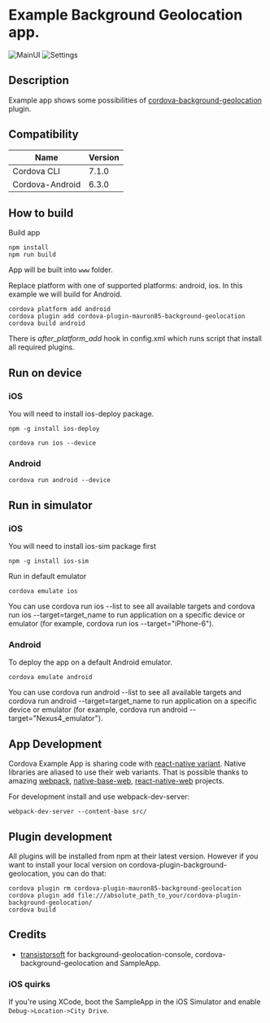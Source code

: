 Example Background Geolocation app.
=============================================

![MainUI](/appui.png)
![Settings](/settings.png)

## Description

Example app shows some possibilities of [cordova-background-geolocation](https://github.com/mauron85/cordova-plugin-background-geolocation) plugin.

## Compatibility

| Name                       | Version |
|----------------------------|---------|
| Cordova CLI                | 7.1.0   |
| Cordova-Android            | 6.3.0   |

## How to build

Build app

```
npm install
npm run build
```

App will be built into `www` folder.


Replace platform with one of supported platforms: android, ios. In this example we will build for Android.

```
cordova platform add android
cordova plugin add cordova-plugin-mauron85-background-geolocation
cordova build android
```

There is *after_platform_add* hook in config.xml which runs script that install all required plugins.

## Run on device

### iOS
You will need to install ios-deploy package.

```
npm -g install ios-deploy
```

```
cordova run ios --device
```

### Android
```
cordova run android --device
```

## Run in simulator

### iOS
You will need to install ios-sim package first
```
npm -g install ios-sim
```

Run in default emulator
```
cordova emulate ios
```

You can use cordova run ios --list to see all available targets and cordova run ios --target=target_name to run application on a specific device or emulator (for example, cordova run ios --target="iPhone-6").


### Android
To deploy the app on a default Android emulator.

```
cordova emulate android
```

You can use cordova run android --list to see all available targets and cordova run android --target=target_name to run application on a specific device or emulator (for example, cordova run android --target="Nexus4_emulator").

## App Development

Cordova Example App is sharing code with [react-native variant](https://github.com/mauron85/react-native-background-geolocation-example). Native libraries are aliased to use their web variants.
That is possible thanks to amazing [webpack](https://webpack.github.io/), [native-base-web](https://github.com/Chion82/native-base-web), [react-native-web](https://github.com/necolas/react-native-web) projects.


For development install and use webpack-dev-server:

```
webpack-dev-server --content-base src/
```

## Plugin development

All plugins will be installed from npm at their latest version. However if you want to install your local version on cordova-plugin-background-geolocation, you can do that:

```
cordova plugin rm cordova-plugin-mauron85-background-geolocation
cordova plugin add file:///absolute_path_to_your/cordova-plugin-background-geolocation/
cordova build
```

## Credits

* [transistorsoft](https://github.com/transistorsoft) for background-geolocation-console, cordova-background-geolocation and SampleApp.

### iOS quirks

If you're using XCode, boot the SampleApp in the iOS Simulator and enable ```Debug->Location->City Drive```.
